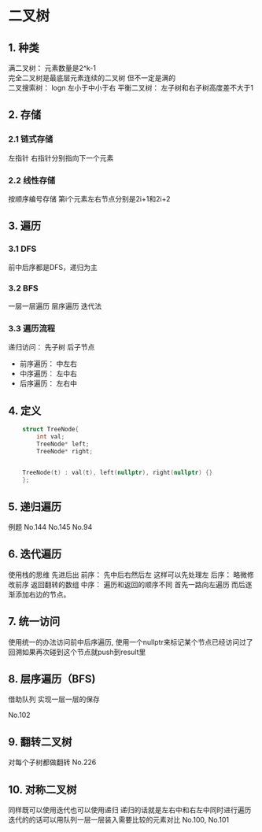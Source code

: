 # 二叉树

## 1. 种类

满二叉树： 元素数量是2^k-1  
完全二叉树是最底层元素连续的二叉树 但不一定是满的  
二叉搜索树： logn 左小于中小于右
平衡二叉树： 左子树和右子树高度差不大于1  

## 2. 存储

### 2.1 链式存储

左指针 右指针分别指向下一个元素  

### 2.2 线性存储

按顺序编号存储 第i个元素左右节点分别是2i+1和2i+2  

## 3. 遍历

### 3.1 DFS

前中后序都是DFS，递归为主

### 3.2 BFS

一层一层遍历 层序遍历 迭代法  

### 3.3 遍历流程

递归访问： 先子树 后子节点

+ 前序遍历： 中左右
+ 中序遍历： 左中右
+ 后序遍历： 左右中

## 4. 定义

```CPP
    struct TreeNode{
        int val;
        TreeNode* left;
        TreeNode* right;
    

    TreeNode(t) : val(t), left(nullptr), right(nullptr) {}
    };
```

## 5. 递归遍历

例题 No.144 No.145 No.94

## 6. 迭代遍历

使用栈的思维 先进后出
前序： 先中后右然后左 这样可以先处理左
后序： 略微修改前序 返回翻转的数组
中序： 遍历和返回的顺序不同 首先一路向左遍历 而后逐渐添加右边的节点。

## 7. 统一访问

使用统一的办法访问前中后序遍历, 使用一个nullptr来标记某个节点已经访问过了
回溯如果再次碰到这个节点就push到result里

## 8. 层序遍历（BFS)

借助队列 实现一层一层的保存

No.102

## 9. 翻转二叉树

对每个子树都做翻转
No.226

## 10. 对称二叉树

同样既可以使用迭代也可以使用递归 递归的话就是左右中和右左中同时进行遍历 迭代的的话可以用队列一层一层装入需要比较的元素对比
No.100, No.101

